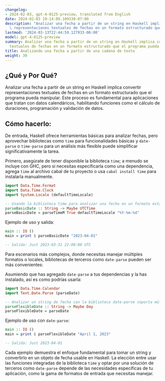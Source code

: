 ```yaml
---
changelog:
- 2024-02-03, gpt-4-0125-preview, translated from English
date: 2024-02-03 19:14:09.109330-07:00
description: "Analizar una fecha a partir de un string en Haskell implica convertir\
  \ representaciones textuales de fechas en un formato estructurado que el programa\u2026"
lastmod: '2024-03-13T22:44:59.127933-06:00'
model: gpt-4-0125-preview
summary: Analizar una fecha a partir de un string en Haskell implica convertir representaciones
  textuales de fechas en un formato estructurado que el programa pueda manipular.
title: Analizando una fecha a partir de una cadena de texto
weight: 30
---
```


## ¿Qué y Por Qué?

Analizar una fecha a partir de un string en Haskell implica convertir representaciones textuales de fechas en un formato estructurado que el programa pueda manipular. Este proceso es fundamental para aplicaciones que tratan con datos calendáricos, habilitando funciones como el cálculo de duraciones, programación y validación de datos.

## Cómo hacerlo:

De entrada, Haskell ofrece herramientas básicas para analizar fechas, pero aprovechar bibliotecas como `time` para funcionalidades básicas y `date-parse` o `time-parse` para un análisis más flexible puede simplificar significativamente la tarea.

Primero, asegúrate de tener disponible la biblioteca `time`; a menudo se incluye con GHC, pero si necesitas especificarla como una dependencia, agrega `time` al archivo cabal de tu proyecto o usa `cabal install time` para instalarla manualmente.

```haskell
import Data.Time.Format
import Data.Time.Clock
import System.Locale (defaultTimeLocale)

-- Usando la biblioteca time para analizar una fecha en un formato estándar
parseBasicDate :: String -> Maybe UTCTime
parseBasicDate = parseTimeM True defaultTimeLocale "%Y-%m-%d" 
```

Ejemplo de uso y salida:

```haskell
main :: IO ()
main = print $ parseBasicDate "2023-04-01"

-- Salida: Just 2023-03-31 22:00:00 UTC
```

Para escenarios más complejos, donde necesitas manejar múltiples formatos o locales, bibliotecas de terceros como `date-parse` pueden ser más convenientes:

Asumiendo que has agregado `date-parse` a tus dependencias y la has instalado, así es como podrías usarla:

```haskell
import Data.Time.Calendar
import Text.Date.Parse (parseDate)

-- Analizar un string de fecha con la biblioteca date-parse soporta múltiples formatos
parseFlexibleDate :: String -> Maybe Day
parseFlexibleDate = parseDate
```

Ejemplo de uso con `date-parse`:

```haskell
main :: IO ()
main = print $ parseFlexibleDate "April 1, 2023"

-- Salida: Just 2023-04-01
```

Cada ejemplo demuestra el enfoque fundamental para tomar un string y convertirlo en un objeto de fecha usable en Haskell. La elección entre usar las funciones integradas de la biblioteca `time` y optar por una solución de terceros como `date-parse` depende de las necesidades específicas de tu aplicación, como la gama de formatos de entrada que necesitas manejar.
